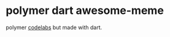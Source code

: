 # polymer dart awesome-meme

polymer [codelabs](http://www.code-labs.io/codelabs/polymer-es2015/index.html?index=..%2F..%2Fpolymer-summit&viewga=UA-39334307-12#0)
but made with dart.
